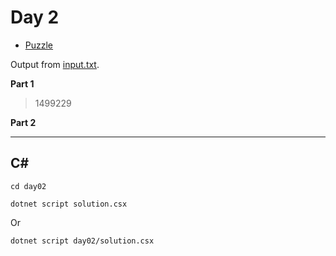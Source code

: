 # Day 2

- [Puzzle](PUZZLE.md)

Output from [input.txt](day01/input.txt).

**Part 1**

> 1499229

**Part 2**

> 

---

## C#

`cd day02`

`dotnet script solution.csx`

Or

`dotnet script day02/solution.csx`
